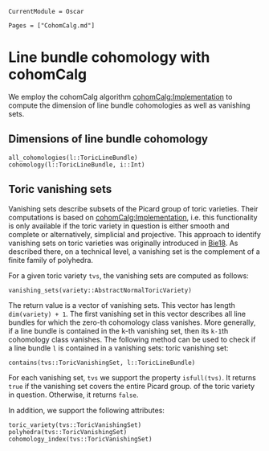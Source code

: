 ```@meta
CurrentModule = Oscar
```

```@contents
Pages = ["CohomCalg.md"]
```


# Line bundle cohomology with cohomCalg

We employ the cohomCalg algorithm [cohomCalg:Implementation](@cite)
to compute the dimension of line bundle cohomologies as well as vanishing sets.


## Dimensions of line bundle cohomology

```@docs
all_cohomologies(l::ToricLineBundle)
cohomology(l::ToricLineBundle, i::Int)
```

## Toric vanishing sets

Vanishing sets describe subsets of the Picard group of toric varieties.
Their computations is based on [cohomCalg:Implementation](@cite), i.e.
this functionality is only available if the toric variety in question is
either smooth and complete or alternatively, simplicial and projective.
This approach to identify vanishing sets on toric varieties was originally
introduced in [Bie18](@cite). As described there, on a technical level,
a vanishing set is the complement of a finite family of polyhedra.

For a given toric variety `tvs`, the vanishing sets are computed as follows:
```@docs
vanishing_sets(variety::AbstractNormalToricVariety)
```
The return value is a vector of vanishing sets. This vector has length
`dim(variety) + 1`. The first vanishing set in this vector describes all line
bundles for which the zero-th cohomology class vanishes. More generally,
if a line bundle is contained in the k-th vanishing set, then its `k-1`th
cohomology class vanishes. The following method can be used to check if a line
bundle `l` is contained in a vanishing sets:
toric vanishing set:
```@docs
contains(tvs::ToricVanishingSet, l::ToricLineBundle)
```

For each vanishing set, `tvs` we support the property `isfull(tvs)`.
It returns `true` if the vanishing set covers the entire Picard group.
of the toric variety in question. Otherwise, it returns `false`.

In addition, we support the following attributes:
```@docs
toric_variety(tvs::ToricVanishingSet)
polyhedra(tvs::ToricVanishingSet)
cohomology_index(tvs::ToricVanishingSet)
```